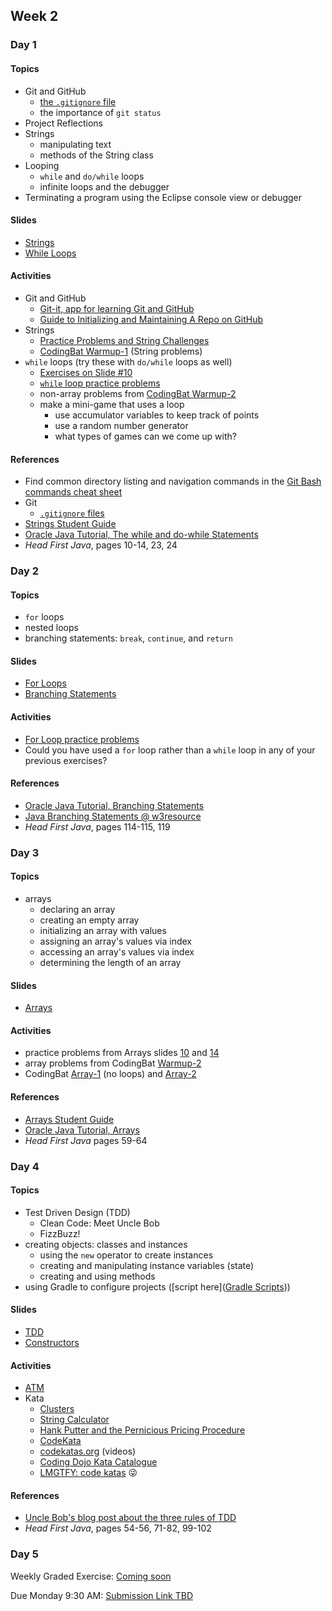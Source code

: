 ## Week 2

### Day 1

#### Topics

- Git and GitHub
    - [the `.gitignore` file](https://wecancodeit.github.io/java-resources/git/ignore/)
    - the importance of `git status`
- Project Reflections
- Strings
    - manipulating text
    - methods of the String class
- Looping
    - `while` and `do/while` loops
    - infinite loops and the debugger
- Terminating a program using the Eclipse console view or debugger

#### Slides

- [Strings](https://wecancodeit.github.io/java-slides/fundamentals/strings/)
- [While Loops](https://wecancodeit.github.io/java-slides/fundamentals/while-loops/)

#### Activities

- Git and GitHub
    - [Git-it, app for learning Git and GitHub](https://github.com/jlord/git-it-electron)
    - [Guide to Initializing and Maintaining A Repo on GitHub](https://wecancodeit.github.io/java-resources/git/managing-your-repo/)
- Strings
    - [Practice Problems and String Challenges](https://wecancodeit.github.io/java-exercises/fundamentals-practice-problems/strings/)
    - [CodingBat Warmup-1](https://codingbat.com/java/Warmup-1) (String problems)
- `while` loops (try these with `do/while` loops as well)
    - [Exercises on Slide #10](https://wecancodeit.github.io/java-slides/fundamentals/while-loops/#/10)
    - [`while` loop practice problems](https://wecancodeit.github.io/java-exercises/fundamentals-practice-problems/while-loops/)
    - non-array problems from [CodingBat Warmup-2](https://codingbat.com/java/Warmup-2)
    - make a mini-game that uses a loop
        - use accumulator variables to keep track of points
        - use a random number generator
        - what types of games can we come up with?

#### References

- Find common directory listing and navigation commands in the [Git Bash commands cheat sheet](https://wecancodeit.github.io/java-resources/bash/)
- Git
    - [`.gitignore` files](https://wecancodeit.github.io/java-resources/git/ignore/)
- [Strings Student Guide](https://wecancodeit.github.io/java-resources/fundamentals/strings/)
- [Oracle Java Tutorial, The while and do-while Statements](https://docs.oracle.com/javase/tutorial/java/nutsandbolts/while.html)
- *Head First Java*, pages 10-14, 23, 24

### Day 2

#### Topics

- `for` loops
- nested loops
- branching statements: `break`, `continue`, and `return`

#### Slides

- [For Loops](https://wecancodeit.github.io/java-slides/fundamentals/for-loops/)
- [Branching Statements](https://wecancodeit.github.io/java-slides/fundamentals/branching-statements/)

#### Activities

- [For Loop practice problems](https://wecancodeit.github.io/java-exercises/fundamentals-practice-problems/for-loops/)
- Could you have used a `for` loop rather than a `while` loop in any of your previous exercises?

#### References

- [Oracle Java Tutorial, Branching Statements](https://docs.oracle.com/javase/tutorial/java/nutsandbolts/branch.html)
- [Java Branching Statements @ w3resource](http://www.w3resource.com/java-tutorial/java-branching-statements.php)
- *Head First Java*, pages 114-115, 119

### Day 3

#### Topics

- arrays
    - declaring an array
    - creating an empty array
    - initializing an array with values
    - assigning an array's values via index
    - accessing an array's values via index
    - determining the length of an array

#### Slides

- [Arrays](https://wecancodeit.github.io/java-slides/fundamentals/arrays/)

#### Activities

- practice problems from Arrays slides [10](https://wecancodeit.github.io/java-slides/fundamentals/arrays/#/10) and [14](https://wecancodeit.github.io/java-slides/fundamentals/arrays/#/14)
- array problems from CodingBat [Warmup-2](https://codingbat.com/java/Warmup-2)
- CodingBat [Array-1](https://codingbat.com/java/Array-1) (no loops) and [Array-2](https://codingbat.com/java/Array-2)

#### References

- [Arrays Student Guide](https://wecancodeit.github.io/java-resources/fundamentals/arrays/)
- [Oracle Java Tutorial, Arrays](https://docs.oracle.com/javase/tutorial/java/nutsandbolts/arrays.html)
- *Head First Java* pages 59-64

### Day 4

#### Topics

- Test Driven Design (TDD)
    - Clean Code: Meet Uncle Bob
    - FizzBuzz!
- creating objects: classes and instances
    - using the `new` operator to create instances
    - creating and manipulating instance variables (state)
    - creating and using methods
- using Gradle to configure projects ([script here]([Gradle Scripts](https://github.com/WeCanCodeIT/gradle-scripts)))

#### Slides

- [TDD](https://wecancodeit.github.io/java-slides/testing/tdd-intro/)
- [Constructors](https://wecancodeit.github.io/java-slides/objects/constructors/)

#### Activities

- [ATM](https://wecancodeit.github.io/java-exercises/atm/)
- Kata
	- [Clusters](https://wecancodeit.github.io/kata/beginner/clusters/)
	- [String Calculator](https://wecancodeit.github.io/kata/beginner/string-calculator/)
	- [Hank Putter and the Pernicious Pricing Procedure](https://wecancodeit.github.io/kata/hank-putter/)
	- [CodeKata](http://codekata.com/)
	- [codekatas.org](http://www.codekatas.org/) (videos)
	- [Coding Dojo Kata Catalogue](http://codingdojo.org/KataCatalogue/)
	- [LMGTFY: code katas](http://lmgtfy.com/?q=code+katas) :stuck_out_tongue_winking_eye:

#### References

- [Uncle Bob's blog post about the three rules of TDD](http://butunclebob.com/ArticleS.UncleBob.TheThreeRulesOfTdd)
- *Head First Java*, pages 54-56, 71-82, 99-102

### Day 5

Weekly Graded Exercise: [Coming soon](#)

Due Monday 9:30 AM: [Submission Link TBD](#)

